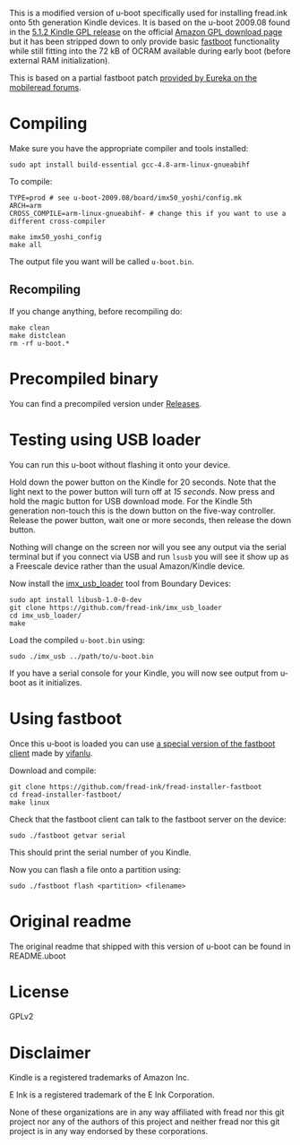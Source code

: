 
This is a modified version of u-boot specifically used for installing fread.ink onto 5th generation Kindle devices. It is based on the u-boot 2009.08 found in the [5.1.2 Kindle GPL release](https://s3.amazonaws.com/kindle/Kindle_src_5.1.2_1679530004.tar.gz) on the official [Amazon GPL download page](https://www.amazon.com/gp/help/customer/display.html?nodeId=200203720) but it has been stripped down to only provide basic [fastboot](https://en.wikipedia.org/wiki/Android_software_development#Fastboot) functionality while still fitting into the 72 kB of OCRAM available during early boot (before external RAM initialization).

This is based on a partial fastboot patch [provided by Eureka on the mobileread forums](https://www.mobileread.com/forums/showthread.php?p=2272493).

# Compiling

Make sure you have the appropriate compiler and tools installed:

```
sudo apt install build-essential gcc-4.8-arm-linux-gnueabihf 
```

To compile:

```
TYPE=prod # see u-boot-2009.08/board/imx50_yoshi/config.mk
ARCH=arm
CROSS_COMPILE=arm-linux-gnueabihf- # change this if you want to use a different cross-compiler

make imx50_yoshi_config
make all
```

The output file you want will be called `u-boot.bin`.

## Recompiling

If you change anything, before recompiling do:

```
make clean
make distclean
rm -rf u-boot.*
```

# Precompiled binary

You can find a precompiled version under [Releases](https://github.com/fread-ink/fread-installer-u-boot/releases).

# Testing using USB loader

You can run this u-boot without flashing it onto your device.

Hold down the power button on the Kindle for 20 seconds. Note that the light next to the power button will turn off at _15 seconds_. Now press and hold the magic button for USB download mode. For the Kindle 5th generation non-touch this is the down button on the five-way controller. Release the power button, wait one or more seconds, then release the down button.

Nothing will change on the screen nor will you see any output via the serial terminal but if you connect via USB and run `lsusb` you will see it show up as a Freescale device rather than the usual Amazon/Kindle device.

Now install the [imx_usb_loader](https://github.com/fread-ink/imx_usb_loader) tool from Boundary Devices:

```
sudo apt install libusb-1.0-0-dev
git clone https://github.com/fread-ink/imx_usb_loader
cd imx_usb_loader/
make
```

Load the compiled `u-boot.bin` using:

```
sudo ./imx_usb ../path/to/u-boot.bin
```

If you have a serial console for your Kindle, you will now see output from u-boot as it initializes.

# Using fastboot

Once this u-boot is loaded you can use [a special version of the fastboot client](https://github.com/fread-ink/Fastboot-Kindle) made by [yifanlu](https://github.com/yifanlu).

Download and compile:

```
git clone https://github.com/fread-ink/fread-installer-fastboot
cd fread-installer-fastboot/
make linux
```

Check that the fastboot client can talk to the fastboot server on the device:

```
sudo ./fastboot getvar serial
```

This should print the serial number of you Kindle.

Now you can flash a file onto a partition using:

```
sudo ./fastboot flash <partition> <filename>
```

# Original readme

The original readme that shipped with this version of u-boot can be found in README.uboot

# License

GPLv2

# Disclaimer

Kindle is a registered trademarks of Amazon Inc. 

E Ink is a registered trademark of the E Ink Corporation. 

None of these organizations are in any way affiliated with fread nor this git project nor any of the authors of this project and neither fread nor this git project is in any way endorsed by these corporations.
